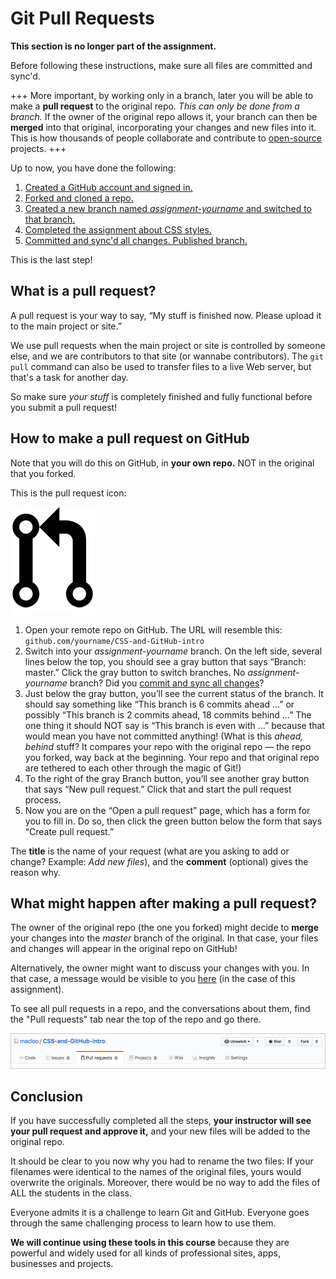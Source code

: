 # Git Pull Requests

**This section is no longer part of the assignment.**

Before following these instructions, make sure all files are committed and sync'd.


+++
More important, by working only in a branch, later you will be able to make a **pull request** to the original repo. *This can only be done from a branch.* If the owner of the original repo allows it, your branch can then be **merged** into that original, incorporating your changes and new files into it. This is how thousands of people collaborate and contribute to [open-source](https://opensource.com/resources/what-open-source) projects.
+++

Up to now, you have done the following:

1. [Created a GitHub account and signed in.](../github_basics)
2. [Forked and cloned a repo.](../README.md)
3. [Created a new branch named *assignment-yourname* and switched to that branch.](../git_branches)
4. [Completed the assignment about CSS styles.](../assignment)
5. [Committed and sync'd all changes. Published branch.](../git_commit_and_sync)

This is the last step!

## What is a pull request?

A pull request is your way to say, “My stuff is finished now. Please upload it to the main project or site.”

We use pull requests when the main project or site is controlled by someone else, and we are contributors to that site (or wannabe contributors). The `git pull` command can also be used to transfer files to a live Web server, but that's a task for another day.

So make sure *your stuff* is completely finished and fully functional before you submit a pull request!

## How to make a pull request on GitHub

Note that you will do this on GitHub, in **your own repo.** NOT in the original that you forked.

This is the pull request icon:

![GitHub branch icon](../images/git-pull-request.png)

1. Open your remote repo on GitHub. The URL will resemble this: `github.com/yourname/CSS-and-GitHub-intro`
2. Switch into your *assignment-yourname* branch. On the left side, several lines below the top, you should see a gray button that says “Branch: master.” Click the gray button to switch branches. No *assignment-yourname* branch? Did you [commit and sync all changes](../git_commit_and_sync)?
3. Just below the gray button, you’ll see the current status of the branch. It should say something like “This branch is 6 commits ahead ...” or possibly “This branch is 2 commits ahead, 18 commits behind ...” The one thing it should NOT say is “This branch is even with ...” because that would mean you have not committed anything! (What is this *ahead, behind* stuff? It compares your repo with the original repo — the repo you forked, way back at the beginning. Your repo and that original repo are tethered to each other through the magic of Git!)
4. To the right of the gray Branch button, you’ll see another gray button that says “New pull request.” Click that and start the pull request process.
5. Now you are on the “Open a pull request” page, which has a form for you to fill in. Do so, then click the green button below the form that says “Create pull request.”

The **title** is the name of your request (what are you asking to add or change? Example: *Add new files*), and the **comment** (optional) gives the reason why.

## What might happen after making a pull request?

The owner of the original repo (the one you forked) might decide to **merge** your changes into the *master* branch of the original. In that case, your files and changes will appear in the original repo on GitHub!

Alternatively, the owner might want to discuss your changes with you. In that case, a message would be visible to you [here](https://github.com/macloo/CSS-and-GitHub-intro/pulls) (in the case of this assignment).

To see all pull requests in a repo, and the conversations about them, find the "Pull requests" tab near the top of the repo and go there.

![Pull requests tab at GitHub](../images/pull_tab.png)

## Conclusion

If you have successfully completed all the steps, **your instructor will see your pull request and approve it,** and your new files will be added to the original repo.

It should be clear to you now why you had to rename the two files: If your filenames were identical to the names of the original files, yours would overwrite the originals. Moreover, there would be no way to add the files of ALL the students in the class.

Everyone admits it is a challenge to learn Git and GitHub. Everyone goes through the same challenging process to learn how to use them.

**We will continue using these tools in this course** because they are powerful and widely used for all kinds of professional sites, apps, businesses and projects.
